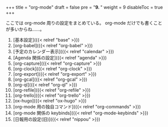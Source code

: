 +++
title = "org-mode"
draft = false
pre = "<b>9. </b>"
weight = 9
disableToc = true
+++

ここでは org-mode 周りの設定をまとめている。
org-mode だけでも書くことが多いからね……。

1.  [基本設定]({{< relref "base" >}})
2.  [org-babel]({{< relref "org-babel" >}})
3.  [予定のカレンダー表示]({{< relref "calendar" >}})
4.  [Agenda 関係の設定]({{< relref "agenda" >}})
5.  [org-capture]({{< relref "org-capture" >}})
6.  [org-clock]({{< relref "org-clock" >}})
7.  [org-export]({{< relref "org-export" >}})
8.  [org-gcal]({{< relref "org-gcal" >}})
9.  [org-ql]({{< relref "org-ql" >}})
10. [org-refile]({{< relref "org-refile" >}})
11. [org-trello]({{< relref "org-trello" >}})
12. [ox-hugo]({{< relref "ox-hugo" >}})
13. [org-mode 用の独自コマンド]({{< relref "org-commands" >}})
14. [org-mode 関係の keybinds]({{< relref "org-mode-keybinds" >}})
15. [日報用の設定(旧)]({{< relref "nippou" >}})
